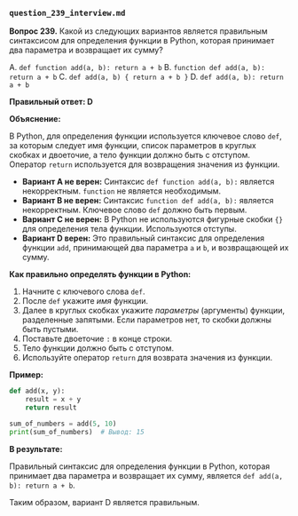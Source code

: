 ### `question_239_interview.md`

**Вопрос 239.** Какой из следующих вариантов является правильным синтаксисом для определения функции в Python, которая принимает два параметра и возвращает их сумму?

A. `def function add(a, b): return a + b`
B. `function def add(a, b): return a + b`
C. `def add(a, b) { return a + b }`
D. `def add(a, b): return a + b`

**Правильный ответ: D**

**Объяснение:**

В Python, для определения функции используется ключевое слово `def`, за которым следует имя функции, список параметров в круглых скобках и двоеточие, а тело функции должно быть с отступом. Оператор `return` используется для возвращения значения из функции.

*   **Вариант A не верен:** Синтаксис `def function add(a, b):` является некорректным. `function` не является необходимым.
*   **Вариант B не верен:** Синтаксис `function def add(a, b):` является некорректным. Ключевое слово `def` должно быть первым.
*   **Вариант C не верен:** В Python не используются фигурные скобки `{}` для определения тела функции. Используются отступы.
*   **Вариант D верен:** Это правильный синтаксис для определения функции `add`, принимающей два параметра `a` и `b`, и возвращающей их сумму.

**Как правильно определять функции в Python:**

1.  Начните с ключевого слова `def`.
2.  После `def` укажите *имя* функции.
3.  Далее в круглых скобках укажите *параметры* (аргументы) функции, разделенные запятыми. Если параметров нет, то скобки должны быть пустыми.
4.  Поставьте двоеточие `:` в конце строки.
5.  Тело функции должно быть с отступом.
6.  Используйте оператор `return` для возврата значения из функции.

**Пример:**

```python
def add(x, y):
    result = x + y
    return result

sum_of_numbers = add(5, 10)
print(sum_of_numbers)  # Вывод: 15
```

**В результате:**

Правильный синтаксис для определения функции в Python, которая принимает два параметра и возвращает их сумму, является `def add(a, b): return a + b`.

Таким образом, вариант D является правильным.

